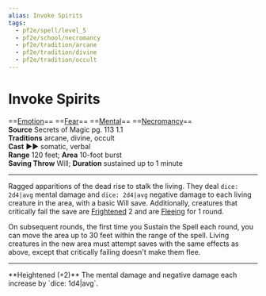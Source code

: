 ```yaml
---
alias: Invoke Spirits
tags:
  - pf2e/spell/level_5
  - pf2e/school/necromancy
  - pf2e/tradition/arcane
  - pf2e/tradition/divine
  - pf2e/tradition/occult
---
```


# Invoke Spirits

==[Emotion](../../../Traits/Emotion.md)== ==[Fear](../Level%201/Fear.md)== ==[Mental](../../../Traits/Mental.md)== ==[Necromancy](../../../Traits/Necromancy.md)==  
__Source__ Secrets of Magic pg. 113 1.1  
**Traditions** arcane, divine, occult  
**Cast** ►► somatic, verbal  
**Range** 120 feet; **Area** 10-foot burst  
**Saving Throw** Will; **Duration** sustained up to 1 minute

---

Ragged apparitions of the dead rise to stalk the living. They deal `dice: 2d4|avg` mental damage and `dice: 2d4|avg` negative damage to each living creature in the area, with a basic Will save. Additionally, creatures that critically fail the save are [Frightened](../../../Conditions/Frightened.md) 2 and are [Fleeing](../../../Conditions/Fleeing.md) for 1 round.

On subsequent rounds, the first time you Sustain the Spell each round, you can move the area up to 30 feet within the range of the spell. Living creatures in the new area must attempt saves with the same effects as above, except that critically failing doesn't make them flee.

<hr>
**Heightened (+2)** The mental damage and negative damage each increase by `dice: 1d4|avg`.
